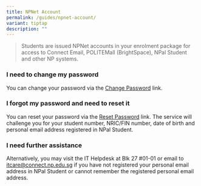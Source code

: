 ```yaml
---
title: NPNet Account
permalink: /guides/npnet-account/
variant: tiptap
description: ""
---
```

<blockquote>
<p>​Students are issued NPNet accounts in your enrolment package for access
to Connect Email, POLITEMall (BrightSpace), NPal Student and other NP systems.</p>
</blockquote>
<p></p>
<h3>I need to change my password</h3>
<p>You can change your password via the <a href="https://www1.np.edu.sg/cc/std_acct/pwdchange/login.aspx" rel="noopener noreferrer nofollow" target="_blank">Change Password</a> link.</p>
<p></p>
<h3>I forgot my password and need to reset it</h3>
<p>You can reset your password via the <a href="https://www1.np.edu.sg/cc/std_acct/pwdreset/pwdforget.aspx" rel="noopener noreferrer nofollow" target="_blank">Reset Password</a> link.
The service will challenge you for your student number, NRIC/FIN number,
date of birth and personal email address registered in NPal Student.</p>
<p></p>
<h3>I need further assistance</h3>
<p>Alternatively, you may visit the IT Helpdesk at Blk 27 #01-01 or email
to <a href="mailto:itcare@connect.np.edu.sg" rel="noopener noreferrer nofollow" target="_blank">itcare@connect.np.edu.sg</a> if
you have not registered your personal email address in NPal Student or
cannot remember the registered personal ​email address.</p>